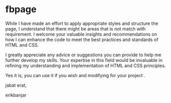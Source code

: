 # fbpage

While I have made an effort to apply appropriate styles and structure the page, I understand that there might be areas that is not match with requirement. I welcome your valuable insights and recommendations on how I can enhance the code to meet the best practices and standards of HTML and CSS.

I greatly appreciate any advice or suggestions you can provide to help me further develop my skills. Your expertise in this field would be invaluable in refining my understanding and implementation of HTML and CSS principles.

Yes it is, you can use it if you wish and modifying for your project .

jabat erat,

erikbanjar
